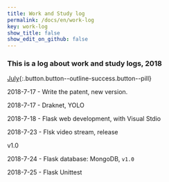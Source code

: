 ```yaml
---
title: Work and Study log
permalink: /docs/en/work-log
key: work-log
show_title: false
show_edit_on_github: false
---
```


### This is a log about work and study logs, 2018

[July](#){:.button.button--outline-success.button--pill}

2018-7-17 - Write the patent, new version.

2018-7-17 - Draknet, YOLO

2018-7-18 - Flask web development, with Visual Stdio

2018-7-23 - Flsk video stream, release<div class="button button--outline-secondary button--rounded my-2">v1.0</div>

2018-7-24 - Flask database: MongoDB, `v1.0`

2018-7-25 - Flask Unittest
<!--more-->